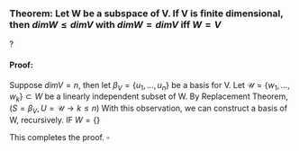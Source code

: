 ### Theorem: Let W be a subspace of V. If V is finite dimensional, then $dimW\leq dimV$ with $dimW=dimV$ iff $W=V$
?
#### Proof: 
Suppose $dimV=n$, then let $\beta_{V} = \{ u_{1},\dots,u_{n} \}$ be a basis for V.
Let $\mathcal{U} = \{ w_{1},\dots,w_{k} \} \subset W$ be a linearly independent subset of W.
By Replacement Theorem, ($S=\beta_{V},U=\mathcal{U} \to k\leq n$)
With this observation, we can construct a basis of W, recursively.
IF $W = \{  \}$

This completes the proof. $\square$
